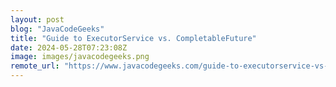 ```yaml
---
layout: post
blog: "JavaCodeGeeks"
title: "Guide to ExecutorService vs. CompletableFuture"
date: 2024-05-28T07:23:08Z
image: images/javacodegeeks.png
remote_url: "https://www.javacodegeeks.com/guide-to-executorservice-vs-completablefuture.html"
---
```

